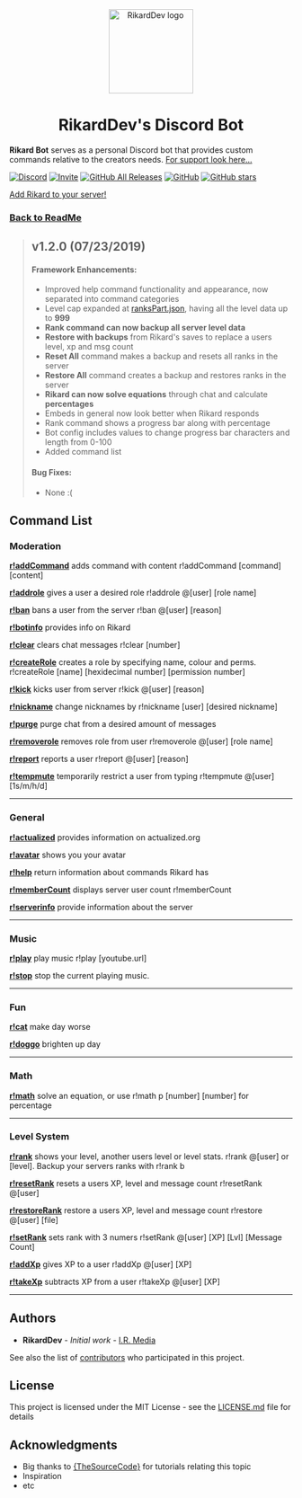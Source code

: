 <div align="center">
  <a href="https://discordapp.com/oauth2/authorize?client_id=546796439725015050&permissions=2080898167&scope=bot">
    <img src="https://i.imgur.com/Y1Z0WBT.png" alt="RikardDev logo" width="150" height="150">
  </a>
</div>
<h1 align="center">RikardDev's Discord Bot</h1>


**Rikard Bot** serves as a personal Discord bot that provides custom commands relative to the creators needs. [For support look here...](https://github.com/riforik/Rikard-Discord-Bot/blob/production/README.md#support)


[![Discord](https://img.shields.io/discord/600715508697792551.svg?color=%237289DA&logo=discord&logoColor=White&style=flat)](https://discord.gg/DMsYtJc)
[![Invite](https://img.shields.io/badge/Rikard-Invite%20to%20Server.svg?color=%237289DA&logo=discord&logoColor=White&style=flat)](https://discordapp.com/oauth2/authorize?client_id=546796439725015050&permissions=2080898167&scope=bot)
[![GitHub All Releases](https://img.shields.io/github/downloads/riforik/Rikard-Discord-Bot/total.svg)](https://github.com/riforik/Rikard-Discord-Bot/blob/master/)
[![GitHub](https://img.shields.io/github/license/riforik/Rikard-Discord-Bot.svg)](https://github.com/riforik/Rikard-Discord-Bot/blob/staging/LICENSE)
[![GitHub stars](https://img.shields.io/github/stars/riforik/Rikard-Discord-Bot.svg?style=social)](https://github.com/riforik/Rikard-Discord-Bot/stargazers)

[Add Rikard to your server!](https://discordapp.com/oauth2/authorize?client_id=546796439725015050&permissions=2080898167&scope=bot)

### [Back to ReadMe](../README.md)

> ## v1.2.0 (07/23/2019)
>
> #### Framework Enhancements:
>
> - Improved help command functionality and appearance, now separated into command categories
> - Level cap expanded at [ranksPart.json](./utils/ranksPart.json), having all the level data up to **999**
> - **Rank command can now backup all server level data**
> - **Restore with backups** from Rikard's saves to replace a users level, xp and msg count
> - **Reset All** command makes a backup and resets all ranks in the server
> - **Restore All** command creates a backup and restores ranks in the server
> - **Rikard can now solve equations** through chat and calculate **percentages**
> - Embeds in general now look better when Rikard responds
> - Rank command shows a progress bar along with percentage
> - Bot config includes values to change progress bar characters and length from 0-100
> - Added command list
>
> #### Bug Fixes:
> - None :(


## Command List

### Moderation
[**r!addCommand**](./addCommand.js) adds command with content r!addCommand [command] [content]

[**r!addrole**](./addrole.js) gives a user a desired role r!addrole @[user] [role name]

[**r!ban**](./ban.js) bans a user from the server r!ban @[user] [reason]

[**r!botinfo**](./botinfo.js) provides info on Rikard

[**r!clear**](./clear.js) clears chat messages r!clear [number]

[**r!createRole**](./createRole.js) creates a role by specifying name, colour and perms. r!createRole [name] [hexidecimal number] [permission number]

[**r!kick**](./kick.js) kicks user from server r!kick @[user] [reason]

[**r!nickname**](./nickname.js) change nicknames by r!nickname [user] [desired nickname]

[**r!purge**](./purge.js) purge chat from a desired amount of messages

[**r!removerole**](./removerole.js) removes role from user r!removerole @[user] [role name]

[**r!report**](./report.js) reports a user r!report @[user] [reason]

[**r!tempmute**](./tempmute.js) temporarily restrict a user from typing r!tempmute @[user] [1s/m/h/d]


---
### General
[**r!actualized**](./actualized.js) provides information on actualized.org

[**r!avatar**](./avatar.js) shows you your avatar

[**r!help**](./help.js) return information about commands Rikard has

[**r!memberCount**](./memberCount.js) displays server user count r!memberCount

[**r!serverinfo**](./serverinfo.js) provide information about the server


---
### Music
[**r!play**](./play.js) play music r!play [youtube.url]

[**r!stop**](./stop.js) stop the current playing music.


---
### Fun
[**r!cat**](./cat.js) make day worse

[**r!doggo**](./doggo.js) brighten up day


---
### Math
[**r!math**](./math.js) solve an equation, or use r!math p [number] [number] for percentage


---
### Level System
[**r!rank**](./rank.js) shows your level, another users level or level stats. r!rank @[user] or [level]. Backup your servers ranks with r!rank b

[**r!resetRank**](./resetRank.js) resets a users XP, level and message count r!resetRank @[user]

[**r!restoreRank**](./restoreRank.js) restore a users XP, level and message count r!restore @[user] [file]

[**r!setRank**](./setRank.js) sets rank with 3 numers r!setRank @[user] [XP] [Lvl] [Message Count]

[**r!addXp**](./addXp.js) gives XP to a user r!addXp @[user] [XP]

[**r!takeXp**](./takeXp.js) subtracts XP from a user r!takeXp @[user] [XP]


---



## Authors

* **RikardDev** - *Initial work* - [I.R. Media](https://isaiahrobinson.ca/)

See also the list of [contributors](https://github.com/riforik/Rikard-Discord-Bot/contributors) who participated in this project.

## License

This project is licensed under the MIT License - see the [LICENSE.md](LICENSE.md) file for details

## Acknowledgments

* Big thanks to [{TheSourceCode}](https://www.youtube.com/channel/UCNXt2MrZaqfIBknamqwzeXA) for tutorials relating this topic
* Inspiration
* etc
